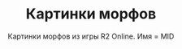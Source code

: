 <h1 style="text-align:center">Картинки морфов</h1>

<p style="text-align:center">Картинки морфов из игры R2 Online. Имя = MID</p>

<p>&nbsp;</p>
